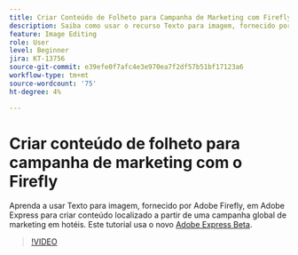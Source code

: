 ```yaml
---
title: Criar Conteúdo de Folheto para Campanha de Marketing com Firefly
description: Saiba como usar o recurso Texto para imagem, fornecido por Adobe Firefly, em conteúdo localizado em Adobe Express de uma campanha global de marketing em hotéis
feature: Image Editing
role: User
level: Beginner
jira: KT-13756
source-git-commit: e39efe0f7afc4e3e970ea7f2df57b51bf17123a6
workflow-type: tm+mt
source-wordcount: '75'
ht-degree: 4%

---
```


# Criar conteúdo de folheto para campanha de marketing com o Firefly

Aprenda a usar Texto para imagem, fornecido por Adobe Firefly, em Adobe Express para criar conteúdo localizado a partir de uma campanha global de marketing em hotéis. Este tutorial usa o novo [Adobe Express Beta](https://www.adobe.com/express/).

>[!VIDEO](https://video.tv.adobe.com/v/3422426?quality=12&learn=on&hidetitle=true)
